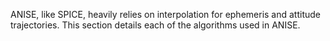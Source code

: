 ANISE, like SPICE, heavily relies on interpolation for ephemeris and attitude trajectories. This section details each of the algorithms used in ANISE.